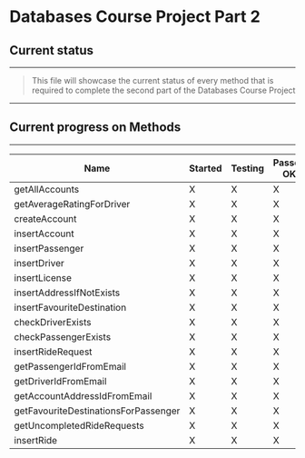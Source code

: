 # Databases Course Project Part 2
## Current status
---
>This file will showcase the current status of every method that is required to complete the second part of the Databases Course Project
---
## Current progress on Methods
---
| Name | Started | Testing | Passed OK |
| ----------- | ----------- | ----------- | ----------- |
| getAllAccounts | X | X | X |
| getAverageRatingForDriver | X | X | X |
| createAccount | X | X | X |
| insertAccount | X | X | X |
| insertPassenger | X | X | X |
| insertDriver | X | X | X |
| insertLicense | X | X | X |
| insertAddressIfNotExists | X | X | X |
| insertFavouriteDestination | X | X | X |
| checkDriverExists | X | X | X |
| checkPassengerExists | X | X | X |
| insertRideRequest | X | X | X |
| getPassengerIdFromEmail | X | X | X |
| getDriverIdFromEmail | X | X | X |
| getAccountAddressIdFromEmail | X | X | X |
| getFavouriteDestinationsForPassenger | X | X | X |
| getUncompletedRideRequests | X | X | X |
| insertRide | X | X | X |

